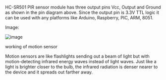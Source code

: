 

 HC-SR501 PIR sensor module has three output pins Vcc, Output and Ground as shown in the pin diagram above.
 Since the output pin is 3.3V TTL logic it can be used with any platforms like Arduino, Raspberry, PIC, ARM, 8051.
 
 Image:
 
 ![image](https://user-images.githubusercontent.com/58338319/139589792-04c1ac4e-61c6-4da0-b83d-ba8c92de3352.png)


working of motion sensor

Motion sensors are like flashlights sending out a beam of light but with motion-detecting infrared energy waves instead of light waves. Just like a light is brighter closer to the bulb, the infrared radiation is denser nearer to the device and it spreads out farther away.



